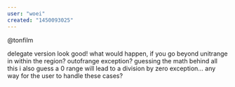 ```yaml
---
user: "woei"
created: "1450093025"
---
```


@tonfilm

delegate version look good!
what would happen, if you go beyond unitrange in within the region? outofrange exception?
guessing the math behind all this i also guess a 0 range will lead to a division by zero exception... any way for the user to handle these cases?
